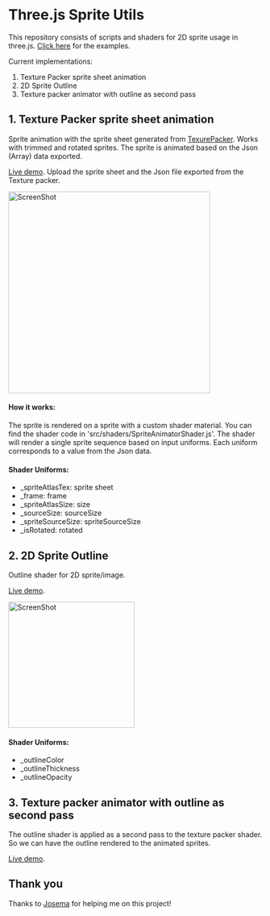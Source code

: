 # Three.js Sprite Utils
This repository consists of scripts and shaders for 2D sprite usage in three.js. [Click here](https://knowercoder.github.io/threejs-sprite-utils/) for the examples.

Current implementations:
1. Texture Packer sprite sheet animation
2. 2D Sprite Outline
3. Texture packer animator with outline as second pass

## 1. Texture Packer sprite sheet animation
Sprite animation with the sprite sheet generated from [TexurePacker](https://www.codeandweb.com/texturepacker). Works with trimmed and rotated sprites. The sprite is animated based on the Json (Array) data exported. 

[Live demo](https://knowercoder.github.io/threejs-sprite-utils/spriteAnimator.html). Upload the sprite sheet and the Json file exported from the Texture packer.

<p align="left">
  <img src="https://github.com/user-attachments/assets/bfeb872d-a83b-46da-8682-e5b0357cf75e" alt="ScreenShot" width="400"/>
</p>

#### How it works:

The sprite is rendered on a sprite with a custom shader material. You can find the shader code in 'src/shaders/SpriteAnimatorShader.js'. The shader will render a single sprite sequence based on input uniforms. Each uniform corresponds to a value from the Json data.

#### Shader Uniforms:
- _spriteAtlasTex: sprite sheet
- _frame: frame
- _spriteAtlasSize: size
- _sourceSize: sourceSize
- _spriteSourceSize: spriteSourceSize
- _isRotated: rotated

## 2. 2D Sprite Outline
Outline shader for 2D sprite/image.

[Live demo](https://knowercoder.github.io/threejs-sprite-utils/sprite2DOutline.html).
<p align="left">
  <img src="https://github.com/user-attachments/assets/e8457af9-6348-42ae-b3f0-c8c1c9afc23a" alt="ScreenShot" width="250"/>
</p>

#### Shader Uniforms:
- _outlineColor
- _outlineThickness
- _outlineOpacity

## 3. Texture packer animator with outline as second pass
The outline shader is applied as a second pass to the texture packer shader. So we can have the outline rendered to the animated sprites.

[Live demo](https://knowercoder.github.io/threejs-sprite-utils/spriteAnimatorOutline.html).

## Thank you
Thanks to [Josema](https://github.com/Josema) for helping me on this project!


